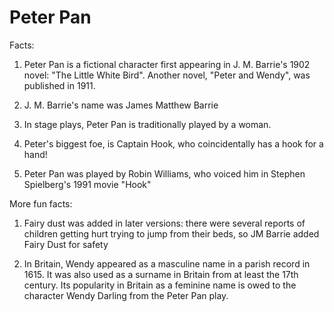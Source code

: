 # Peter Pan

Facts:
1. Peter Pan is a fictional character first appearing in J. M. Barrie's 1902 novel: "The Little White Bird". Another novel, "Peter and Wendy", was published in 1911.

2. J. M. Barrie's name was James Matthew Barrie

3. In stage plays, Peter Pan is traditionally played by a woman.

4. Peter's biggest foe, is Captain Hook, who coincidentally has a hook for a hand!

5. Peter Pan was played by Robin Williams, who voiced him in Stephen Spielberg's 1991 movie "Hook"

More fun facts:
1. Fairy dust was added in later versions: there were several reports of children getting hurt trying to jump from their beds, so JM Barrie added Fairy Dust for safety

2. In Britain, Wendy appeared as a masculine name in a parish record in 1615. It was also used as a surname in Britain from at least the 17th century. Its popularity in Britain as a feminine name is owed to the character Wendy Darling from the Peter Pan play.
